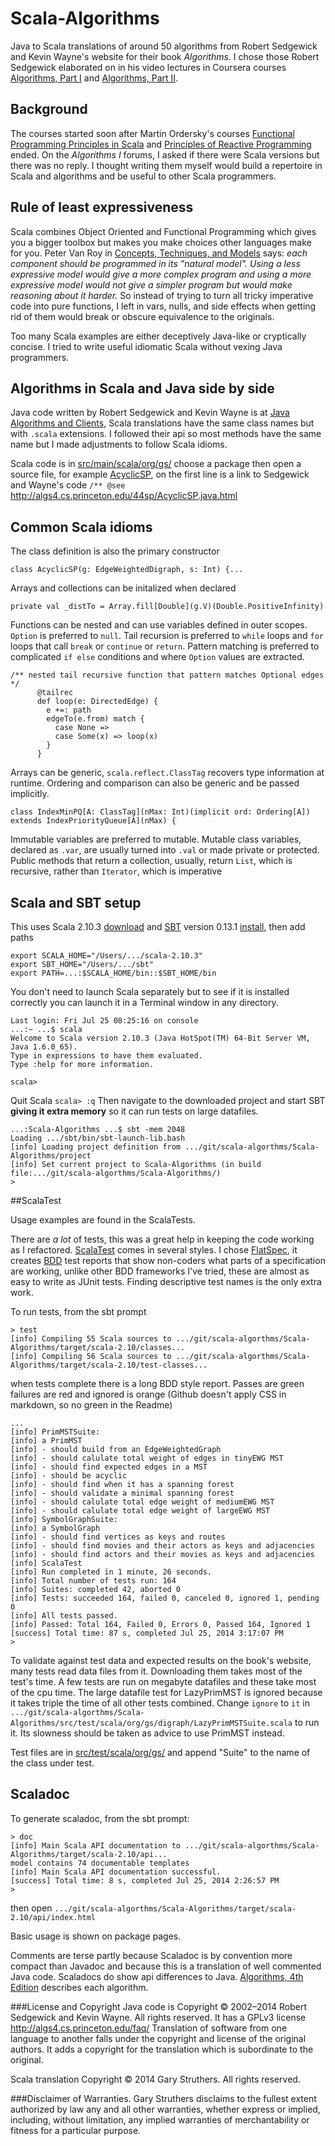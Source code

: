 # Scala-Algorithms

Java to Scala translations of around 50 algorithms from Robert Sedgewick and Kevin Wayne's website for their book _Algorithms_. I chose those Robert Sedgewick elaborated on in his video lectures in Coursera courses [Algorithms, Part I](https://www.coursera.org/course/algs4partI) and [Algorithms, Part II](https://www.coursera.org/course/algs4partII).

## Background

The courses started soon after Martin Ordersky's courses [Functional Programming Principles in Scala](https://class.coursera.org/progfun-003) and [Principles of Reactive Programming](https://class.coursera.org/reactive-001) ended. On the _Algorithms I_ forums, I asked if there were Scala versions but there was no reply. I thought writing them myself would build a repertoire in Scala and algorithms and be useful to other Scala programmers.

## Rule of least expressiveness

Scala combines Object Oriented and Functional Programming which gives you a bigger toolbox but makes you make choices other languages make for you. Peter Van Roy in [Concepts, Techniques, and Models](http://www.info.ucl.ac.be/~pvr/book.html) says: _each component should be programmed in its "natural model". Using a less expressive model would give a more complex program and using a more expressive model would not give a simpler program but would make reasoning about it harder._ So instead of trying to turn all tricky imperative code into pure functions, I left in vars, nulls, and side effects when getting rid of them would break or obscure equivalence to the originals.

Too many Scala examples are either deceptively Java-like or cryptically concise. I tried to write useful idiomatic Scala without vexing Java programmers.

## Algorithms in Scala and Java side by side

Java code written by Robert Sedgewick and Kevin Wayne is at [Java Algorithms and Clients](http://algs4.cs.princeton.edu/code/), Scala translations have the same class names but with `.scala` extensions. I followed their api so most methods have the same name but I made adjustments to follow Scala idioms.

Scala code is in [src/main/scala/org/gs/](https://github.com/garyaiki/Scala-Algorithms/tree/master/src/main/scala/org/gs) choose a package then open a source file, for example [AcyclicSP](https://github.com/garyaiki/Scala-Algorithms/blob/master/src/main/scala/org/gs/digraph/AcyclicSP.scala), on the first line is a link to Sedgewick and Wayne's code `/** @see` <http://algs4.cs.princeton.edu/44sp/AcyclicSP.java.html>

## Common Scala idioms

The class definition is also the primary constructor
```
class AcyclicSP(g: EdgeWeightedDigraph, s: Int) {...
```

Arrays and collections can be initalized when declared
```
private val _distTo = Array.fill[Double](g.V)(Double.PositiveInfinity)
```

Functions can be nested and can use variables defined in outer scopes. `Option` is preferred to `null`. Tail recursion is preferred to `while` loops and `for` loops that call `break` or `continue` or `return`. Pattern matching is preferred to complicated `if else` conditions and where `Option` values are extracted.
```
/** nested tail recursive function that pattern matches Optional edges */
      @tailrec
      def loop(e: DirectedEdge) {
        e +=: path
        edgeTo(e.from) match {
          case None =>
          case Some(x) => loop(x)
        }
      }
```

Arrays can be generic, `scala.reflect.ClassTag` recovers type information at runtime. Ordering and comparison can also be generic and be passed implicitly. 
 ```
 class IndexMinPQ[A: ClassTag](nMax: Int)(implicit ord: Ordering[A]) extends IndexPriorityQueue[A](nMax) {
  ```
Immutable variables are preferred to mutable. Mutable class variables, declared as `.var`, are usually turned into `.val` or made private or protected. Public methods that return a collection, usually, return `List`, which is recursive, rather than `Iterator`, which is imperative

## Scala and SBT setup

This uses Scala 2.10.3 [download](http://www.scala-lang.org/download/2.10.3.html) and [SBT](http://www.scala-sbt.org/0.13.1/docs/index.html) version 0.13.1 [install](http://www.scala-sbt.org/0.13.1/docs/Getting-Started/Setup.html#installing-sbt), then add paths
```
export SCALA_HOME="/Users/.../scala-2.10.3"
export SBT_HOME="/Users/.../sbt"
export PATH=...:$SCALA_HOME/bin::$SBT_HOME/bin
```

You don't need to launch Scala separately but to see if it is installed correctly you can launch it in a Terminal window in any directory.

```
Last login: Fri Jul 25 08:25:16 on console
...:~ ...$ scala
Welcome to Scala version 2.10.3 (Java HotSpot(TM) 64-Bit Server VM, Java 1.6.0_65).
Type in expressions to have them evaluated.
Type :help for more information.

scala> 
```

Quit Scala `scala> :q` Then navigate to the downloaded project and start SBT **giving it extra memory** so it can run tests on large datafiles.

```
...:Scala-Algorithms ...$ sbt -mem 2048
Loading .../sbt/bin/sbt-launch-lib.bash
[info] Loading project definition from .../git/scala-algorthms/Scala-Algorithms/project
[info] Set current project to Scala-Algorithms (in build file:.../git/scala-algorthms/Scala-Algorithms/)
> 
```

##ScalaTest

Usage examples are found in the ScalaTests.

There are _a lot_ of tests, this was a great help in keeping the code working as I refactored. [ScalaTest](http://www.scalatest.org) comes in several styles. I chose [FlatSpec](http://www.scalatest.org/user_guide/selecting_a_style), it creates [BDD](http://dannorth.net/introducing-bdd/) test reports that show non-coders what parts of a specification are working, unlike other BDD frameworks I've tried, these are almost as easy to write as JUnit tests. Finding descriptive test names is the only extra work.

To run tests, from the sbt prompt
```
> test
[info] Compiling 55 Scala sources to .../git/scala-algorthms/Scala-Algorithms/target/scala-2.10/classes...
[info] Compiling 56 Scala sources to .../git/scala-algorthms/Scala-Algorithms/target/scala-2.10/test-classes...
```
when tests complete there is a long BDD style report. Passes are green failures are red and ignored is orange (Github doesn't apply CSS in markdown, so no green in the Readme)
```
...
[info] PrimMSTSuite:
[info] a PrimMST
[info] - should build from an EdgeWeightedGraph
[info] - should calulate total weight of edges in tinyEWG MST
[info] - should find expected edges in a MST
[info] - should be acyclic
[info] - should find when it has a spanning forest
[info] - should validate a minimal spanning forest
[info] - should calulate total edge weight of mediumEWG MST
[info] - should calulate total edge weight of largeEWG MST
[info] SymbolGraphSuite:
[info] a SymbolGraph
[info] - should find vertices as keys and routes
[info] - should find movies and their actors as keys and adjacencies
[info] - should find actors and their movies as keys and adjacencies
[info] ScalaTest
[info] Run completed in 1 minute, 26 seconds.
[info] Total number of tests run: 164
[info] Suites: completed 42, aborted 0
[info] Tests: succeeded 164, failed 0, canceled 0, ignored 1, pending 0
[info] All tests passed.
[info] Passed: Total 164, Failed 0, Errors 0, Passed 164, Ignored 1
[success] Total time: 87 s, completed Jul 25, 2014 3:17:07 PM
> 
```
To validate against test data and expected results on the book's website, many tests read data files from it. Downloading them takes most of the test's time. A few tests are run on megabyte datafiles and these take most of the cpu time. The large datafile test for LazyPrimMST is ignored because it takes triple the time of all other tests combined. Change `ignore` to `it` 
in `.../git/scala-algorthms/Scala-Algorithms/src/test/scala/org/gs/digraph/LazyPrimMSTSuite.scala`
to run it. Its slowness should be taken as advice to use PrimMST instead.

Test files are in [src/test/scala/org/gs/](https://github.com/garyaiki/Scala-Algorithms/tree/master/src/test/scala/org/gs) and append "Suite" to the name of the class under test.

## Scaladoc


To generate scaladoc, from the sbt prompt:
```
> doc
[info] Main Scala API documentation to .../git/scala-algorthms/Scala-Algorithms/target/scala-2.10/api...
model contains 74 documentable templates
[info] Main Scala API documentation successful.
[success] Total time: 8 s, completed Jul 25, 2014 2:26:57 PM
> 
```

then open 
`.../git/scala-algorthms/Scala-Algorithms/target/scala-2.10/api/index.html`

Basic usage is shown on package pages.

Comments are terse partly because Scaladoc is by convention more compact than Javadoc and because this is a translation of well commented Java code. Scaladocs do show api differences to Java. [Algorithms, 4th Edition](http://algs4.cs.princeton.edu/home/) describes each algorithm.

###License and Copyright
Java code is Copyright © 2002–2014 Robert Sedgewick and Kevin Wayne. All rights reserved. It has a GPLv3 license <http://algs4.cs.princeton.edu/faq/> Translation of software from one language to another falls under the copyright and license of the original authors. It adds a copyright for the translation which is subordinate to the original.

Scala translation Copyright © 2014 Gary Struthers. All rights reserved.

###Disclaimer of Warranties.
Gary Struthers disclaims to the fullest extent authorized by law any and all other warranties, whether express or implied, including, without limitation, any implied warranties of merchantability or fitness for a particular purpose.

